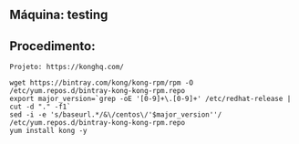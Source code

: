 Máquina: testing
----------------

Procedimento:
-------------

    Projeto: https://konghq.com/

    wget https://bintray.com/kong/kong-rpm/rpm -O /etc/yum.repos.d/bintray-kong-kong-rpm.repo
    export major_version=`grep -oE '[0-9]+\.[0-9]+' /etc/redhat-release | cut -d "." -f1`
    sed -i -e 's/baseurl.*/&\/centos\/'$major_version''/ /etc/yum.repos.d/bintray-kong-kong-rpm.repo
    yum install kong -y
